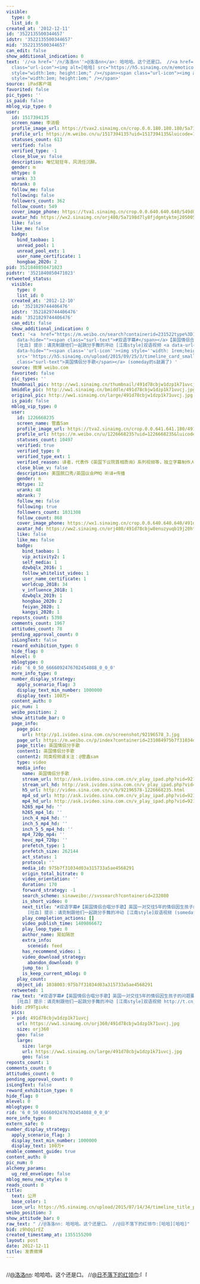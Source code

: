 ```yaml
---
visible:
  type: 0
  list_id: 0
created_at: '2012-12-11'
id: '3522135500344657'
idstr: '3522135500344657'
mid: '3522135500344657'
can_edit: false
show_additional_indication: 0
text: '//<a href=''/n/洛洛nn''>@洛洛nn</a>: 哈哈哈。这个还是口。 //<a href=''/n/日不落下的红领巾''>@日不落下的红领巾</a>:<span
  class="url-icon"><img alt=[哈哈] src="https://h5.sinaimg.cn/m/emoticon/icon/default/d_haha-0ec05e6dad.png"
  style="width:1em; height:1em;" /></span><span class="url-icon"><img alt=[哈哈] src="https://h5.sinaimg.cn/m/emoticon/icon/default/d_haha-0ec05e6dad.png"
  style="width:1em; height:1em;" /></span>'
source: iPad客户端
favorited: false
pic_types: ''
is_paid: false
mblog_vip_type: 0
user:
  id: 1517394135
  screen_name: 李消极
  profile_image_url: https://tvax2.sinaimg.cn/crop.0.0.180.180.180/5a7198d7ly8fjdgmtyktmj20500500so.jpg?KID=imgbed,tva&Expires=1606399768&ssig=C9A643v00r
  profile_url: https://m.weibo.cn/u/1517394135?uid=1517394135&luicode=10000011&lfid=2304131517394135_-_WEIBO_SECOND_PROFILE_WEIBO
  statuses_count: 613
  verified: false
  verified_type: -1
  close_blue_v: false
  description: 唯忆轻狂年，风流任沉醉。
  gender: m
  mbtype: 0
  urank: 33
  mbrank: 0
  follow_me: false
  following: false
  followers_count: 362
  follow_count: 549
  cover_image_phone: https://tva1.sinaimg.cn/crop.0.0.640.640.640/549d0121tw1egm1kjly3jj20hs0hsq4f.jpg
  avatar_hd: https://wx2.sinaimg.cn/orj480/5a7198d7ly8fjdgmtyktmj20500500so.jpg
  like: false
  like_me: false
  badge:
    bind_taobao: 1
    unread_pool: 1
    unread_pool_ext: 1
    user_name_certificate: 1
    hongbao_2020: 2
pid: 3521840850471023
pidstr: '3521840850471023'
retweeted_status:
  visible:
    type: 0
    list_id: 0
  created_at: '2012-12-10'
  id: '3521829744406476'
  idstr: '3521829744406476'
  mid: '3521829744406476'
  can_edit: false
  show_additional_indication: 0
  text: '<a  href="https://m.weibo.cn/search?containerid=231522type%3D1%26t%3D10%26q%3D%23%E5%8F%8C%E8%AF%AD%E5%AD%97%E5%B9%95%23&isnewpage=1&luicode=10000011&lfid=2304131517394135_-_WEIBO_SECOND_PROFILE_WEIBO"
    data-hide=""><span class="surl-text">#双语字幕#</span></a>【英国情侣合唱分手歌】英国一对交往5年的情侣因生孩子的问题要分手，两人决定合唱一首分手歌纪念逝去的感情，发布视频也省去一个个跟亲友解释的麻烦，希望他们能体谅这个决定...
    [吐血] 提示：请克制跟他们一起跳分手舞的冲动 [江南style]双语视频 <a data-url="http://t.cn/zj6p81v" href="https://m.weibo.cn/p/index?containerid=231084975b7f31034d03a315733a5ae4568291&url_type=39&object_type=video&pos=1&luicode=10000011&lfid=2304131517394135_-_WEIBO_SECOND_PROFILE_WEIBO"
    data-hide=""><span class=''url-icon''><img style=''width: 1rem;height: 1rem''
    src=''https://h5.sinaimg.cn/upload/2015/09/25/3/timeline_card_small_video_default.png''></span><span
    class="surl-text">英国情侣分手歌</span></a> (someday的s敲漏了) '
  source: 微博 weibo.com
  favorited: false
  pic_types: ''
  thumbnail_pic: http://ww1.sinaimg.cn/thumbnail/491d78cbjw1dzp1k71uvcj.jpg
  bmiddle_pic: http://ww1.sinaimg.cn/bmiddle/491d78cbjw1dzp1k71uvcj.jpg
  original_pic: http://ww1.sinaimg.cn/large/491d78cbjw1dzp1k71uvcj.jpg
  is_paid: false
  mblog_vip_type: 0
  user:
    id: 1226668235
    screen_name: 管鑫Sam
    profile_image_url: https://tva2.sinaimg.cn/crop.0.0.641.641.180/491d78cbjw8enuzyuqb19j20ht0htaat.jpg?KID=imgbed,tva&Expires=1606399768&ssig=DzJ%2BSc9GV6
    profile_url: https://m.weibo.cn/u/1226668235?uid=1226668235&luicode=10000011&lfid=2304131517394135_-_WEIBO_SECOND_PROFILE_WEIBO
    statuses_count: 10497
    verified: true
    verified_type: 0
    verified_type_ext: 1
    verified_reason: 译者，代表作《英国下议院首相质询》系列视频等，独立字幕制作人 微博签约自媒体
    close_blue_v: false
    description: 美国脱口秀/英国议会PMQ 听译+传播
    gender: m
    mbtype: 12
    urank: 48
    mbrank: 7
    follow_me: false
    following: true
    followers_count: 1031308
    follow_count: 868
    cover_image_phone: https://wx1.sinaimg.cn/crop.0.0.640.640.640/491d78cbly1fh4oa0mv2dj20yi0x67fy.jpg
    avatar_hd: https://ww2.sinaimg.cn/orj480/491d78cbjw8enuzyuqb19j20ht0htaat.jpg
    like: false
    like_me: false
    badge:
      bind_taobao: 1
      vip_activity2: 1
      self_media: 1
      dzwbqlx_2016: 1
      follow_whitelist_video: 1
      user_name_certificate: 1
      worldcup_2018: 34
      v_influence_2018: 1
      dzwbqlx_2019: 1
      hongbao_2020: 2
      feiyan_2020: 1
      kangyi_2020: 1
  reposts_count: 5398
  comments_count: 1967
  attitudes_count: 78
  pending_approval_count: 0
  isLongText: false
  reward_exhibition_type: 0
  hide_flag: 0
  mlevel: 0
  mblogtype: 0
  rid: '6_0_50_6666092476702454088_0_0_0'
  more_info_type: 0
  number_display_strategy:
    apply_scenario_flag: 3
    display_text_min_number: 1000000
    display_text: 100万+
  content_auth: 0
  pic_num: 1
  weibo_position: 2
  show_attitude_bar: 0
  page_info:
    page_pic:
      url: http://p1.ivideo.sina.com.cn/screenshot/92196578_3.jpg
    page_url: https://m.weibo.cn/p/index?containerid=231084975b7f31034d03a315733a5ae4568291&url_type=39&object_type=video&pos=2&luicode=10000011&lfid=2304131517394135_-_WEIBO_SECOND_PROFILE_WEIBO
    page_title: 英国情侣分手歌
    content1: 英国情侣分手歌
    content2: 同类视频请关注：@管鑫sam
    type: video
    media_info:
      name: 英国情侣分手歌
      stream_url: http://ask.ivideo.sina.com.cn/v_play_ipad.php?vid=92196624&tags=weibocard
      stream_url_hd: http://ask.ivideo.sina.com.cn/v_play_ipad.php?vid=92196624&tags=weibocard
      h5_url: http://video.sina.com.cn/v/b/92196578-1226668235.html
      mp4_sd_url: http://ask.ivideo.sina.com.cn/v_play_ipad.php?vid=92196624&tags=weibocard
      mp4_hd_url: http://ask.ivideo.sina.com.cn/v_play_ipad.php?vid=92196624&tags=weibocard
      h265_mp4_hd: ''
      h265_mp4_ld: ''
      inch_4_mp4_hd: ''
      inch_5_mp4_hd: ''
      inch_5_5_mp4_hd: ''
      mp4_720p_mp4: ''
      hevc_mp4_720p: ''
      prefetch_type: 1
      prefetch_size: 262144
      act_status: 1
      protocol: ''
      media_id: 975b7f31034d03a315733a5ae4568291
      origin_total_bitrate: 0
      video_orientation: ''
      duration: 170
      forward_strategy: -1
      search_scheme: sinaweibo://svssearch?containerid=232080
      is_short_video: 0
      next_title: "#双语字幕#【英国情侣合唱分手歌】英国一对交往5年的情侣因生孩子的问题要分手，两人决定合唱一首分手歌纪念逝去的感情，发布视频也省去一个个跟亲友解释的麻烦，希望他们能体谅这个决定...
        [吐血] 提示：请克制跟他们一起跳分手舞的冲动 [江南style]双语视频 (someday的s敲漏了) ​​​"
      play_completion_actions: []
      video_publish_time: 1409866672
      play_loop_type: 0
      author_name: 晃如隔世
      extra_info:
        sceneid: feed
      has_recommend_video: 1
      video_download_strategy:
        abandon_download: 0
      jump_to: 1
      is_keep_current_mblog: 0
    play_count:
    object_id: 1038003:975b7f31034d03a315733a5ae4568291
  retweeted: 1
  raw_text: "#双语字幕#【英国情侣合唱分手歌】英国一对交往5年的情侣因生孩子的问题要分手，两人决定合唱一首分手歌纪念逝去的感情，发布视频也省去一个个跟亲友解释的麻烦，希望他们能体谅这个决定...
    [吐血] 提示：请克制跟他们一起跳分手舞的冲动 [江南style]双语视频 http://t.cn/zj6p81v (someday的s敲漏了) ​​​"
  bid: z99Tgiukc
  pics:
  - pid: 491d78cbjw1dzp1k71uvcj
    url: https://ww1.sinaimg.cn/orj360/491d78cbjw1dzp1k71uvcj.jpg
    size: orj360
    geo: false
    large:
      size: large
      url: https://ww1.sinaimg.cn/large/491d78cbjw1dzp1k71uvcj.jpg
      geo: false
reposts_count: 1
comments_count: 0
attitudes_count: 0
pending_approval_count: 0
isLongText: false
reward_exhibition_type: 0
hide_flag: 0
mlevel: 0
mblogtype: 0
rid: '6_0_50_6666092476702454088_0_0_0'
more_info_type: 0
extern_safe: 0
number_display_strategy:
  apply_scenario_flag: 3
  display_text_min_number: 1000000
  display_text: 100万+
enable_comment_guide: true
content_auth: 0
pic_num: 0
alchemy_params:
  ug_red_envelope: false
mblog_menu_new_style: 0
reads_count: 0
title:
  text: 公开
  base_color: 1
  icon_url: https://h5.sinaimg.cn/upload/2015/07/14/34/timeline_title_public_default.png
weibo_position: 3
show_attitude_bar: 0
raw_text: " //@洛洛nn: 哈哈哈。这个还是口。 //@日不落下的红领巾:[哈哈][哈哈]"
bid: z9hQq1rEZ
created_timestamp_at: 1355155200
layout: post
date: 2012-12-11
title: 发表微博
---
```


![]()

//<a href='/n/洛洛nn'>@洛洛nn</a>: 哈哈哈。这个还是口。 //<a href='/n/日不落下的红领巾'>@日不落下的红领巾</a>:<span class="url-icon"><img alt=[哈哈] src="https://h5.sinaimg.cn/m/emoticon/icon/default/d_haha-0ec05e6dad.png" style="width:1em; height:1em;" /></span><span class="url-icon"><img alt=[哈哈] src="https://h5.sinaimg.cn/m/emoticon/icon/default/d_haha-0ec05e6dad.png" style="width:1em; height:1em;" /></span>

